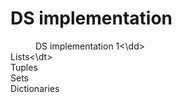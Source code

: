 # DS implementation
<dd>DS implementation 1<\dd>
<dt>Lists<\dt>
<br>
Tuples
<br>
Sets
<br>
Dictionaries

